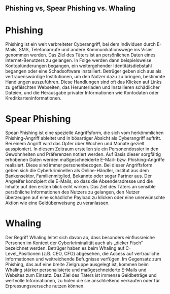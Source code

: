 ## Phishing vs, Spear Phishing vs. Whaling

# Phishing

Phishing ist ein weit verbreiteter Cyberangriff, bei dem Individuen durch E-Mails, SMS, Telefonanrufe und andere Kommunikationswege ins Visier genommen werden. Das Ziel des Täters ist an persönlichen Daten eines Internet-Benutzers zu gelangen. In Folge werden dann beispielsweise Kontoplünderungen begangen, ein weitergehender Identitätsdiebstahl begangen oder eine Schadsoftware installiert. Betrüger geben sich aus als vertrauenswürdige Institutionen, um den Nutzer dazu zu bringen, bestimmte Handlungen auszuführen. Diese Handlungen sind oft das Klicken auf Links zu gefälschten Webseiten, das Herunterladen und Installieren schädlicher Dateien, und die Herausgabe privater Informationen wie Kontodaten oder Kreditkarteninformationen.

# Spear Phishing

Spear-Phishing ist eine spezielle Angriffsform, die sich vom herkömmlichen Phishing-Angriff ableitet und in bösartiger Absicht als Cyberangriff auftritt. Bei einem Angriff wird das Opfer über Wochen und Monate gezielt ausspioniert. In diesem Zeitraum erstellen sie ein Personendossier in den Gewohnheiten und Präferenzen notiert werden. Auf Basis dieser sorgfältig erhobenen Daten werden maßgeschneiderte E-Mail- bzw. Phishing-Angriffe realisiert. Diese sind immer personenbezogen. Bei dieser Angriffsform geben sich die Cyberkriminellen als Online-Händler, Institut aus dem Bankensektor, Familienmitglied, Bekannte oder sogar Partner aus. Der Angreifer konzipiert die E-Mails, so dass die Absenderadresse und die Inhalte auf den ersten blick echt wirken. Das Ziel des Täters an sensible persönliche Informationen des Nutzers zu gelangen, den Nutzer überzeugen auf eine schädliche Payload zu klicken oder eine unerwünschte Aktion wie eine Geldüberweisung zu veranlassen.
 
# Whaling

Der Begriff Whaling leitet sich davon ab, dass besonders einflussreiche Personen im Kontext der Cyberkriminalität auch als „dicker Fisch“ bezeichnet werden. Betrüger haben es beim Whaling auf C-Level_Positionen (z.B. CEO, CFO) abgesehen, die Access auf vertrauliche Informationen und weitreichende Befugnisse verfügen. Im Gegensatz zum Phishing, das auf eine breite Zielgruppe ausgelegt ist, kommen beim Whaling stärker personalisierte und maßgeschneiderte E-Mails und Websites zum Einsatz. Das Ziel des Täters ist immense Geldbeträge und wertvolle Informationen, zu holen die sie anschließend verkaufen oder für Erpressungsversuche nutzen können. 